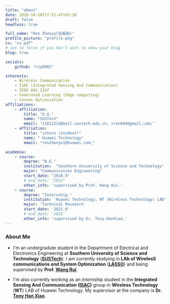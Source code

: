 ```yaml
---
title: "about"
date: 2020-10-20T17:51:47+03:30
draft: false
headless: true

full_name: "Ren Zhenyu(任振裕)"
profile_picture: "profile.png"
cv: "cv.pdf"
# set to false if you don't want to show your blog
blog: true

socials:
    github: "rzy0901"

interests:
    - Wireless Communication
    - ISAC (Integrated Sensing And Communication)
    - IEEE 802.11bf
    - Federated Learning (Edge computing)
    - Convex Optimization
affiliations:
    - affiliation:
        title: "U.G."
        name: "SUSTech"
        email: "11812214@mail.sustech.edu.cn; zren664@gmail.com;"
    - affiliation:
        title: "intern (student)"
        name: " Huawei Technology"
        email: "renzhenyu1@huawei.com;"

academia:
    - course:
        degree: "B.E."
        institution:  "Southern University of Science and Technology"
        major: "Communication Engineering"
        start_date: "2018.9"
        # end_date: "2022"
        other_info: 'supervised by Prof. Wang Rui.'
    - course:
        degree: "Internship."
        institution: 'Huawei Technology, WT (Wireless Technology) LAB'
        major: 'Technical Research'
        start_date: '2021.6'
        # end_date: '2022'
        other_info: 'supervised by Dr. Tony.HanXiao.'
---
```

### About Me
+ I'm an undergradute student in the Department of Electrical and Electronics Engineering at **Southern University of Science and Technology** (**[SUSTech](https://www.sustech.edu.cn/en/)**). I am currently studying in **LAb of WirelesS communications and System Optimization** (**[LASSO](https://eee.sustech.edu.cn/p/wangrui/About%20LASSO.html)**) and being supervised by **Prof. [Wang Rui](https://eee.sustech.edu.cn/p/wangrui/index.html)**.

+ I'm also currently working as an internship student in the **Integrated Sensing And Communication ([ISAC](https://www.ieee-isac.org/))** group in **Wireless Technology** (**WT**) LAB of Huawei Technology. My supervisor at the company is **Dr. [Tony Han Xiao](https://scholar.google.com/citations?hl=en&user=cqvSehcAAAAJ)**.


